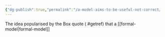 ```yaml
---
{"dg-publish":true,"permalink":"/a-model-aims-to-be-useful-not-correct/"}
---
```


The idea popularised by the Box quote ( #getref) that a [[formal-model\|formal-model]]
